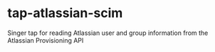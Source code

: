# tap-atlassian-scim
Singer tap for reading Atlassian user and group information from the Atlassian Provisioning API 
